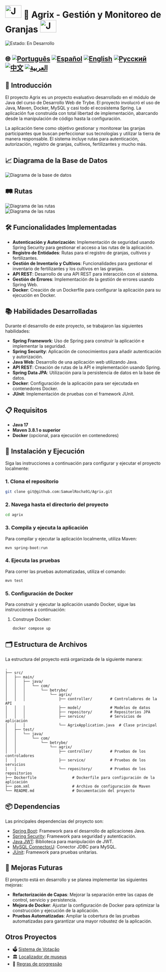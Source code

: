 # <img src="https://blog.geekhunter.com.br/wp-content/uploads/2020/07/pngwing.com_.png" alt="Java Projects Logo" width="52" height="40" /> 🌱 Agrix - Gestión y Monitoreo de Granjas <img src="https://blog.geekhunter.com.br/wp-content/uploads/2020/07/pngwing.com_.png" alt="Java Projects Logo" width="52" height="40" />

![Estado: En Desarrollo](https://img.shields.io/badge/status-en%20desarrollo-yellow)

## 🌐 [![Português](https://img.shields.io/badge/Português-green)](https://github.com/SamuelRocha91/Agrix/blob/main/README.md) [![Español](https://img.shields.io/badge/Español-yellow)](https://github.com/SamuelRocha91/Agrix/blob/main/README_es.md) [![English](https://img.shields.io/badge/English-blue)](https://github.com/SamuelRocha91/Agrix/blob/main/README_en.md) [![Русский](https://img.shields.io/badge/Русский-lightgrey)](https://github.com/SamuelRocha91/Agrix/blob/main/README_ru.md) [![中文](https://img.shields.io/badge/中文-red)](https://github.com/SamuelRocha91/Agrix/Agrix/blob/main/README_ch.md) [![العربية](https://img.shields.io/badge/العربية-orange)](https://github.com/SamuelRocha91/Agrix/blob/main/README_ar.md)


## 📜 Introducción

El proyecto Agrix es un proyecto evaluativo desarrollado en el módulo de Java del curso de Desarrollo Web de Trybe. El proyecto involucró el uso de Java, Maven, Docker, MySQL y casi todo el ecosistema Spring. La aplicación fue construida con total libertad de implementación, abarcando desde la manipulación de código hasta la configuración.

La aplicación tiene como objetivo gestionar y monitorear las granjas participantes que buscan perfeccionar sus tecnologías y utilizar la tierra de manera responsable. El sistema incluye rutas para autenticación, autorización, registro de granjas, cultivos, fertilizantes y mucho más.


## 📈 Diagrama de la Base de Datos

![Diagrama de la base de datos](./images/diagrama.png)

## 🛤️ Rutas

![Diagrama de las rutas](./images/routeOne.png)  
![Diagrama de las rutas](./images/routesTwo.png)


## 🛠️ Funcionalidades Implementadas

- **Autenticación y Autorización**: Implementación de seguridad usando Spring Security para gestionar el acceso a las rutas de la aplicación.
- **Registro de Entidades**: Rutas para el registro de granjas, cultivos y fertilizantes.
- **Gestión de Inventario y Cultivos**: Funcionalidades para gestionar el inventario de fertilizantes y los cultivos en las granjas.
- **API REST**: Desarrollo de una API REST para interacción con el sistema.
- **Gestión de Errores**: Implementación de la gestión de errores usando Spring Web.
- **Docker**: Creación de un Dockerfile para configurar la aplicación para su ejecución en Docker.

## 📚 Habilidades Desarrolladas

Durante el desarrollo de este proyecto, se trabajaron las siguientes habilidades:

- **Spring Framework**: Uso de Spring para construir la aplicación e implementar la seguridad.
- **Spring Security**: Aplicación de conocimientos para añadir autenticación y autorización.
- **Java Web**: Desarrollo de una aplicación web utilizando Java.
- **API REST**: Creación de rutas de la API e implementación usando Spring.
- **Spring Data JPA**: Utilización para la persistencia de datos en la base de datos.
- **Docker**: Configuración de la aplicación para ser ejecutada en contenedores Docker.
- **JUnit**: Implementación de pruebas con el framework JUnit.

## 📋 Requisitos

- **Java 17**
- **Maven 3.8.1 o superior**
- **Docker** (opcional, para ejecución en contenedores)

## 🔧 Instalación y Ejecución

Siga las instrucciones a continuación para configurar y ejecutar el proyecto localmente:

### 1. Clona el repositorio

```bash
git clone git@github.com:SamuelRocha91/Agrix.git
```

### 2. Navega hasta el directorio del proyecto

```bash
cd agrix
```

### 3. Compila y ejecuta la aplicación

Para compilar y ejecutar la aplicación localmente, utiliza Maven:

```bash
mvn spring-boot:run
```

### 4. Ejecuta las pruebas

Para correr las pruebas automatizadas, utiliza el comando:

```bash
mvn test
```

### 5. Configuración de Docker

Para construir y ejecutar la aplicación usando Docker, sigue las instrucciones a continuación:

1. Construye Docker:

   ```bash
   docker compose up
   ```


## 🗂️ Estructura de Archivos

La estructura del proyecto está organizada de la siguiente manera:

```
.
├── src/
│   ├── main/
│   │   ├── java/
│   │   │   └── com/
│   │   │       └── betrybe/
│   │   │           └── agrix/
│   │   │               ├── controller/        # Controladores de la API
│   │   │               ├── model/             # Modelos de datos
│   │   │               ├── repository/        # Repositorios JPA
│   │   │               ├── service/           # Servicios de aplicación
│   │   │               └── AgrixApplication.java  # Clase principal
│   ├── test/
│   │   └── java/
│   │       └── com/
│   │           └── betrybe/
│   │               └── agrix/
│   │                   ├── controller/        # Pruebas de los controladores
│   │                   ├── service/           # Pruebas de los servicios
│   │                   └── repository/        # Pruebas de los repositorios
├── Dockerfile                # Dockerfile para configuración de la aplicación
├── pom.xml                   # Archivo de configuración de Maven
└── README.md                 # Documentación del proyecto
```

## 📦 Dependencias

Las principales dependencias del proyecto son:

- [Spring Boot](https://spring.io/projects/spring-boot): Framework para el desarrollo de aplicaciones Java.
- [Spring Security](https://spring.io/projects/spring-security): Framework para seguridad y autenticación.
- [Java JWT](https://github.com/auth0/java-jwt): Biblioteca para manipulación de JWT.
- [MySQL Connector/J](https://dev.mysql.com/downloads/connector/j/): Conector JDBC para MySQL.
- [JUnit](https://junit.org/junit5/): Framework para pruebas unitarias.

## 🚀 Mejoras Futuras

El proyecto está en desarrollo y se planea implementar las siguientes mejoras:

- **Refactorización de Capas**: Mejorar la separación entre las capas de control, servicio y persistencia.
- **Mejora de Docker**: Ajustar la configuración de Docker para optimizar la construcción y ejecución de la aplicación.
- **Pruebas Automatizadas**: Ampliar la cobertura de las pruebas automatizadas para garantizar una mayor robustez de la aplicación.

## Otros Proyectos

- 🗳️ [Sistema de Votação](https://github.com/SamuelRocha91/sistemaDeVotacao/blob/main/README_es.md)
- 🏛️ [Localizador de museus](https://github.com/SamuelRocha91/localizadorDeMuseus/blob/main/README_es.md)
- 📃 [Regras de progressão](https://github.com/SamuelRocha91/project_rule_of_progression/blob/main/README_es.md)
